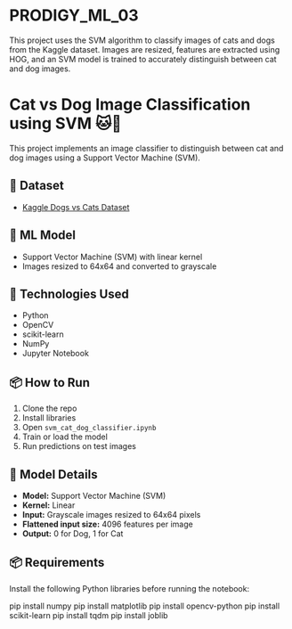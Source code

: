 # PRODIGY_ML_03
This project uses the SVM algorithm to classify images of cats and dogs from the Kaggle dataset. Images are resized, features are extracted using HOG, and an SVM model is trained to accurately distinguish between cat and dog images.
# Cat vs Dog Image Classification using SVM 🐱🐶

This project implements an image classifier to distinguish between cat and dog images using a Support Vector Machine (SVM).

## 📁 Dataset
- [Kaggle Dogs vs Cats Dataset](https://www.kaggle.com/c/dogs-vs-cats/data)

## 🧠 ML Model
- Support Vector Machine (SVM) with linear kernel
- Images resized to 64x64 and converted to grayscale

## 🔧 Technologies Used
- Python
- OpenCV
- scikit-learn
- NumPy
- Jupyter Notebook

## 📦 How to Run
1. Clone the repo
2. Install libraries
3. Open `svm_cat_dog_classifier.ipynb`
4. Train or load the model
5. Run predictions on test images

## 🧠 Model Details

- **Model:** Support Vector Machine (SVM)  
- **Kernel:** Linear  
- **Input:** Grayscale images resized to 64x64 pixels  
- **Flattened input size:** 4096 features per image  
- **Output:** 0 for Dog, 1 for Cat  

## 📦 Requirements

Install the following Python libraries before running the notebook:

pip install numpy
pip install matplotlib
pip install opencv-python
pip install scikit-learn
pip install tqdm
pip install joblib

